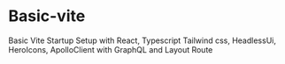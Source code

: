 # Basic-vite
Basic Vite Startup Setup with React, Typescript Tailwind css, HeadlessUi, HeroIcons, ApolloClient with GraphQL and Layout Route


